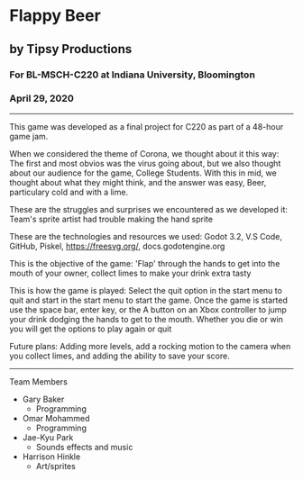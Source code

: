 # Flappy Beer
## by Tipsy Productions 
### For BL-MSCH-C220 at Indiana University, Bloomington
### April 29, 2020

---

This game was developed as a final project for C220 as part of a 48-hour game jam. 

When we considered the theme of Corona, we thought about it this way: The first and most obvios was the virus going about, but we also thought about our audience for the game, College Students. With this in mid, we thought about what they might think, and the answer was easy, Beer, particulary cold and with a lime.

These are the struggles and surprises we encountered as we developed it: Team's sprite artist had trouble making the hand sprite

These are the technologies and resources we used: Godot 3.2, V.S Code, GitHub, Piskel, https://freesvg.org/, docs.godotengine.org

This is the objective of the game: 'Flap' through the hands to get into the mouth of your owner, collect limes to make your drink extra tasty

This is how the game is played: Select the quit option in the start menu to quit and start in the start menu to start the game. Once the game is started use the space bar, enter key, or the A button on an Xbox controller to jump your drink dodging the hands to get to the mouth. Whether you die or win you will get the options to play again or quit

Future plans: Adding more levels, add a rocking motion to the camera when you collect limes, and adding the ability to save your score.

---

Team Members

  * Gary Baker
    * Programming
  * Omar Mohammed
    * Programming 
  * Jae-Kyu Park
    * Sounds effects and music
  * Harrison Hinkle
     * Art/sprites
